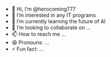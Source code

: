 - 👋 Hi, I’m @herocoming777
- 👀 I’m interested in any IT programs
- 🌱 I’m currently learning the future of AI
- 💞️ I’m looking to collaborate on ...
- 📫 How to reach me ...
- 😄 Pronouns: ...
- ⚡ Fun fact: ...

<!---
herocoming777/herocoming777 is a ✨ special ✨ repository because its `README.md` (this file) appears on your GitHub profile.
You can click the Preview link to take a look at your changes.
--->
